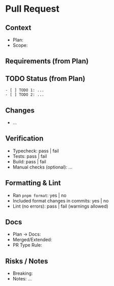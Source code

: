 # Pull Request

## Context

- Plan: <!-- plan/<file>.md 또는 docs/<file>.md (승격 후) 링크 -->
- Scope: <!-- 예: packages/core, apps/gui 등 -->

## Requirements (from Plan)

<!-- 계획서의 성공 조건/요구사항 요약 3~5줄 -->

## TODO Status (from Plan)

<!-- 계획서의 TODO를 그대로 붙여넣고 완료 항목 체크 표시 -->

```
- [ ] TODO 1: ...
- [ ] TODO 2: ...
```

## Changes

<!-- 핵심 변경 사항 3~7개 불릿 -->

- ...

## Verification

<!-- pass/fail 유무만 간단히 기입 (출력 로그/세부 결과는 첨부 금지) -->

- Typecheck: pass | fail
- Tests: pass | fail
- Build: pass | fail
- Manual checks (optional): ...

## Formatting & Lint

- Ran `pnpm format`: yes | no
- Included format changes in commits: yes | no
- Lint (no errors): pass | fail (warnings allowed)

## Docs

<!-- 계획서 승격/병합 여부와 경로. PR 유형별 원칙 적용: Feature/Fix는 문서 필수 갱신, Refactor/Perf/Chore는 외부 인터페이스 불변 시 생략 가능 -->

- Plan → Docs: <!-- yes/no, 경로 기입 -->
- Merged/Extended: <!-- 관련 docs 경로들 -->
- PR Type Rule: <!-- feature/fix require docs update | refactor no external change -->

## Risks / Notes

<!-- 브레이킹 변경, 마이그레이션, 알려진 제한, 추후 작업 -->

- Breaking: <!-- yes/no + 간단 설명 -->
- Notes: ...
